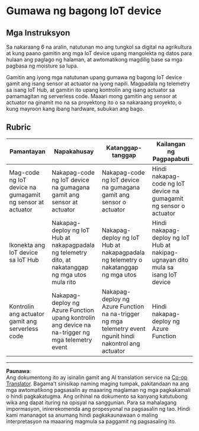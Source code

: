 <!--
CO_OP_TRANSLATOR_METADATA:
{
  "original_hash": "34010c663d96d5f419eda6ac2366a78d",
  "translation_date": "2025-08-28T01:30:44+00:00",
  "source_file": "2-farm/lessons/6-keep-your-plant-secure/assignment.md",
  "language_code": "tl"
}
-->
# Gumawa ng bagong IoT device

## Mga Instruksyon

Sa nakaraang 6 na aralin, natutunan mo ang tungkol sa digital na agrikultura at kung paano gamitin ang mga IoT device upang mangolekta ng datos para hulaan ang paglago ng halaman, at awtomatikong magdilig base sa mga pagbasa ng moisture sa lupa.

Gamitin ang iyong mga natutunan upang gumawa ng bagong IoT device gamit ang isang sensor at actuator na iyong napili. Magpadala ng telemetry sa isang IoT Hub, at gamitin ito upang kontrolin ang isang actuator sa pamamagitan ng serverless code. Maaari mong gamitin ang sensor at actuator na ginamit mo na sa proyektong ito o sa nakaraang proyekto, o kung mayroon kang ibang hardware, subukan ang bago.

## Rubric

| Pamantayan | Napakahusay | Katanggap-tanggap | Kailangan ng Pagpapabuti |
| ---------- | ----------- | ----------------- | ------------------------ |
| Mag-code ng IoT device na gumagamit ng sensor at actuator | Nakapag-code ng IoT device na gumagana gamit ang sensor at actuator | Nakapag-code ng IoT device na gumagana gamit ang sensor o actuator | Hindi nakapag-code ng IoT device na gumagamit ng sensor o actuator |
| Ikonekta ang IoT device sa IoT Hub | Nakapag-deploy ng IoT Hub at nakapagpadala ng telemetry dito, at nakatanggap ng mga utos mula rito | Nakapag-deploy ng IoT Hub at nakapagpadala ng telemetry o nakatanggap ng mga utos | Hindi nakapag-deploy ng IoT Hub at nakipag-ugnayan dito mula sa isang IoT device |
| Kontrolin ang actuator gamit ang serverless code | Nakapag-deploy ng Azure Function upang kontrolin ang device na na-trigger ng mga telemetry event | Nakapag-deploy ng Azure Function na na-trigger ng mga telemetry event ngunit hindi nakontrol ang actuator | Hindi nakapag-deploy ng Azure Function |

---

**Paunawa**:  
Ang dokumentong ito ay isinalin gamit ang AI translation service na [Co-op Translator](https://github.com/Azure/co-op-translator). Bagama't sinisikap naming maging tumpak, pakitandaan na ang mga awtomatikong pagsasalin ay maaaring maglaman ng mga pagkakamali o hindi pagkakatugma. Ang orihinal na dokumento sa kanyang katutubong wika ang dapat ituring na opisyal na sanggunian. Para sa mahalagang impormasyon, inirerekomenda ang propesyonal na pagsasalin ng tao. Hindi kami mananagot sa anumang hindi pagkakaunawaan o maling interpretasyon na maaaring magmula sa paggamit ng pagsasaling ito.